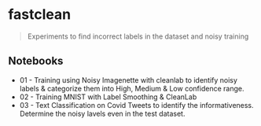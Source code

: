 # fastclean
> Experiments to find incorrect labels in the dataset and noisy training

## Notebooks

- 01 - Training using Noisy Imagenette with cleanlab to identify noisy labels & categorize them into High, Medium & Low confidence range. 
- 02 - Training MNIST with Label Smoothing & CleanLab
- 03 - Text Classification on Covid Tweets to identify the informativeness. Determine the noisy lavels even in the test dataset. 


